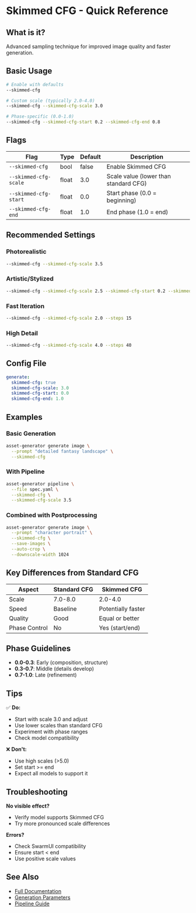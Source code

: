 # Skimmed CFG - Quick Reference

## What is it?
Advanced sampling technique for improved image quality and faster generation.

## Basic Usage

```bash
# Enable with defaults
--skimmed-cfg

# Custom scale (typically 2.0-4.0)
--skimmed-cfg --skimmed-cfg-scale 3.0

# Phase-specific (0.0-1.0)
--skimmed-cfg --skimmed-cfg-start 0.2 --skimmed-cfg-end 0.8
```

## Flags

| Flag | Type | Default | Description |
|------|------|---------|-------------|
| `--skimmed-cfg` | bool | false | Enable Skimmed CFG |
| `--skimmed-cfg-scale` | float | 3.0 | Scale value (lower than standard CFG) |
| `--skimmed-cfg-start` | float | 0.0 | Start phase (0.0 = beginning) |
| `--skimmed-cfg-end` | float | 1.0 | End phase (1.0 = end) |

## Recommended Settings

### Photorealistic
```bash
--skimmed-cfg --skimmed-cfg-scale 3.5
```

### Artistic/Stylized
```bash
--skimmed-cfg --skimmed-cfg-scale 2.5 --skimmed-cfg-start 0.2 --skimmed-cfg-end 0.8
```

### Fast Iteration
```bash
--skimmed-cfg --skimmed-cfg-scale 2.0 --steps 15
```

### High Detail
```bash
--skimmed-cfg --skimmed-cfg-scale 4.0 --steps 40
```

## Config File

```yaml
generate:
  skimmed-cfg: true
  skimmed-cfg-scale: 3.0
  skimmed-cfg-start: 0.0
  skimmed-cfg-end: 1.0
```

## Examples

### Basic Generation
```bash
asset-generator generate image \
  --prompt "detailed fantasy landscape" \
  --skimmed-cfg
```

### With Pipeline
```bash
asset-generator pipeline \
  --file spec.yaml \
  --skimmed-cfg \
  --skimmed-cfg-scale 3.5
```

### Combined with Postprocessing
```bash
asset-generator generate image \
  --prompt "character portrait" \
  --skimmed-cfg \
  --save-images \
  --auto-crop \
  --downscale-width 1024
```

## Key Differences from Standard CFG

| Aspect | Standard CFG | Skimmed CFG |
|--------|--------------|-------------|
| Scale | 7.0-8.0 | 2.0-4.0 |
| Speed | Baseline | Potentially faster |
| Quality | Good | Equal or better |
| Phase Control | No | Yes (start/end) |

## Phase Guidelines

- **0.0-0.3**: Early (composition, structure)
- **0.3-0.7**: Middle (details develop)
- **0.7-1.0**: Late (refinement)

## Tips

✅ **Do:**
- Start with scale 3.0 and adjust
- Use lower scales than standard CFG
- Experiment with phase ranges
- Check model compatibility

❌ **Don't:**
- Use high scales (>5.0)
- Set start >= end
- Expect all models to support it

## Troubleshooting

**No visible effect?**
- Verify model supports Skimmed CFG
- Try more pronounced scale differences

**Errors?**
- Check SwarmUI compatibility
- Ensure start < end
- Use positive scale values

## See Also

- [Full Documentation](SKIMMED_CFG.md)
- [Generation Parameters](../README.md#generation-parameters)
- [Pipeline Guide](PIPELINE.md)

